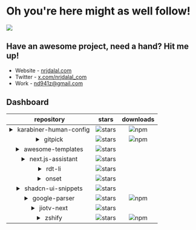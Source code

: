 # Oh you're here might as well follow!

![](https://rdt.li/gh-nrjdalal-visits)

## Have an awesome project, need a hand? Hit me up!

- Website - [nrjdalal.com](https://rdt.li/gh2nrjdalal)
- Twitter - [x.com/nrjdalal_com](https://rdt.li/x-nrjdalal)
- Work - [nd941z@gmail.com](mailto:nd941z@gmail.com)

## Dashboard

|                                  repository                                  |                                                  stars                                                  |                                        downloads                                        |
| :--------------------------------------------------------------------------: | :-----------------------------------------------------------------------------------------------------: | :-------------------------------------------------------------------------------------: |
| <details><summary>&nbsp;karabiner-human-config</summary>2025-02-07</details> | ![stars](https://img.shields.io/github/stars/nrjdalal/karabiner-human-config?label=&style=&color=white) | ![npm](https://img.shields.io/npm/dt/karabiner-human-config?label=&style=&color=white)  |
|        <details><summary>&nbsp;gitpick</summary>2025-01-15</details>         |        ![stars](https://img.shields.io/github/stars/nrjdalal/gitpick?label=&style=&color=white)         |         ![npm](https://img.shields.io/npm/dt/gitpick?label=&style=&color=white)         |
|   <details><summary>&nbsp;awesome-templates</summary>2025-01-15</details>    |   ![stars](https://img.shields.io/github/stars/nrjdalal/awesome-templates?label=&style=&color=white)    |                                                                                         |
|   <details><summary>&nbsp;next.js-assistant</summary>2025-01-10</details>    |   ![stars](https://img.shields.io/github/stars/nrjdalal/next.js-assistant?label=&style=&color=white)    |                                                                                         |
|         <details><summary>&nbsp;rdt-li</summary>2023-11-05</details>         |         ![stars](https://img.shields.io/github/stars/nrjdalal/rdt-li?label=&style=&color=white)         |                                                                                         |
|         <details><summary>&nbsp;onset</summary>2023-11-02</details>          |         ![stars](https://img.shields.io/github/stars/nrjdalal/onset?label=&style=&color=white)          |                                                                                         |
|   <details><summary>&nbsp;shadcn-ui-snippets</summary>2023-10-27</details>   |   ![stars](https://img.shields.io/github/stars/nrjdalal/shadcn-ui-snippets?label=&style=&color=white)   |                                                                                         |
|     <details><summary>&nbsp;google-parser</summary>2023-06-14</details>      |     ![stars](https://img.shields.io/github/stars/nrjdalal/google-parser?label=&style=&color=white)      | ![npm](https://img.shields.io/npm/dt/@nrjdalal/google-parser?label=&style=&color=white) |
|       <details><summary>&nbsp;jiotv-next</summary>2022-08-28</details>       |       ![stars](https://img.shields.io/github/stars/nrjdalal/JioTV-Next?label=&style=&color=white)       |                                                                                         |
|         <details><summary>&nbsp;zshify</summary>2021-05-11</details>         |         ![stars](https://img.shields.io/github/stars/nrjdalal/zshify?label=&style=&color=white)         |         ![npm](https://img.shields.io/npm/dt/zshify?label=&style=&color=white)          |
